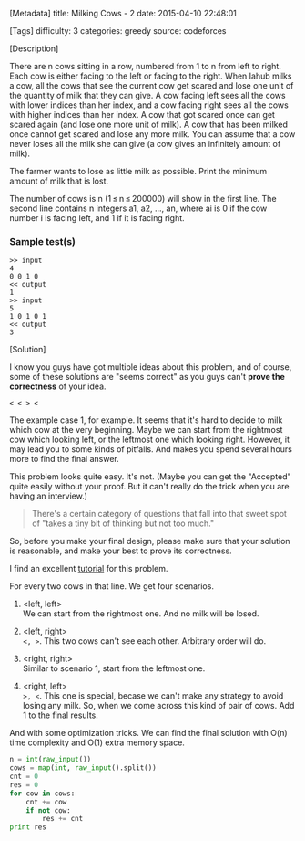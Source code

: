 [Metadata]
title: Milking Cows - 2
date: 2015-04-10 22:48:01 

[Tags]
difficulty: 3
categories: greedy
source: codeforces

[Description]

There are n cows sitting in a row, numbered from 1 to n from left to right. Each cow is either facing to the left or facing to the right. When Iahub milks a cow, all the cows that see the current cow get scared and lose one unit of the quantity of milk that they can give. A cow facing left sees all the cows with lower indices than her index, and a cow facing right sees all the cows with higher indices than her index. A cow that got scared once can get scared again (and lose one more unit of milk). A cow that has been milked once cannot get scared and lose any more milk. You can assume that a cow never loses all the milk she can give (a cow gives an infinitely amount of milk).

The farmer wants to lose as little milk as possible. Print the minimum amount of milk that is lost.

The number of cows is n (1 ≤ n ≤ 200000) will show in the first line. The second line contains n integers a1, a2, ..., an, where ai is 0 if the cow number i is facing left, and 1 if it is facing right.

### Sample test(s)

```
>> input
4
0 0 1 0
<< output
1
>> input
5
1 0 1 0 1
<< output
3
```

[Solution]

I know you guys have got multiple ideas about this problem, and of course, some of these solutions are "seems correct" as you guys can't **prove the correctness** of your idea.

```
< < > <
```

The example case 1, for example. It seems that it's hard to decide to milk which cow at the very beginning. Maybe we can start from the rightmost cow which looking left, or the leftmost one which looking right. However, it may lead you to some kinds of pitfalls. And makes you spend several hours more to find the final answer.

This problem looks quite easy. It's not. (Maybe you can get the "Accepted" quite easily without your proof. But it can't really do the trick when you are having an interview.)

> There's a certain category of questions that fall into that sweet spot of "takes a tiny bit of thinking but not too much." 

So, before you make your final design, please make sure that your solution is reasonable, and make your best to prove its correctness.

I find an excellent [tutorial](http://codeforces.com/blog/entry/10476) for this problem.

For every two cows in that line. We get four scenarios.

1. \<left, left\>      
We can start from the rightmost one. And no milk will be losed.

2. \<left, right\>     
`<, >`. This two cows can't see each other. Arbitrary order will do.

3. \<right, right\>     
Similar to scenario 1, start from the leftmost one.

4. \<right, left\>      
`>, <`. This one is special, becase we can't make any strategy to avoid losing any milk. So, when we come across this kind of pair of cows. Add 1 to the final results.

And with some optimization tricks. We can find the final solution with O(n) time complexity and O(1) extra memory space.

```python
n = int(raw_input())
cows = map(int, raw_input().split())
cnt = 0
res = 0
for cow in cows:
    cnt += cow
    if not cow:
        res += cnt
print res
```
